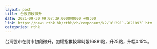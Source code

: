 ```yaml
---
layout: post
title: 台股初段微升
date: 2021-09-30 09:07:39.000000000 +08:00
link: https://news.rthk.hk/rthk/ch/component/k2/1612911-20210930.htm
categories: rthk
---
```


台灣股市在開市初段微升，加權指數較早時報16881點，升25點，升幅0.15%。
